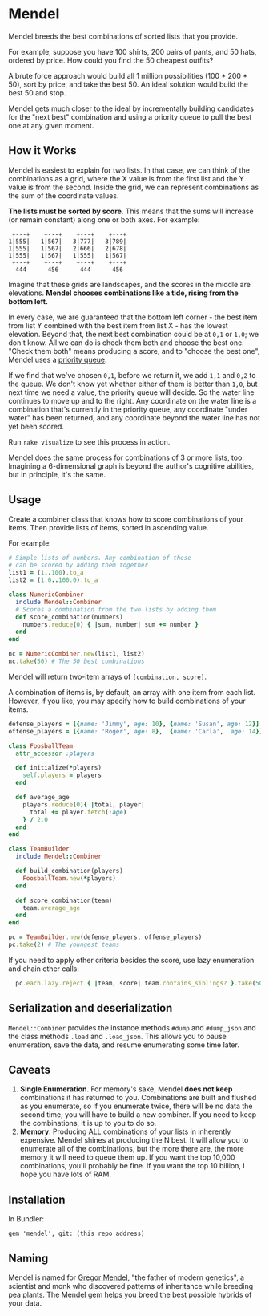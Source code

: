 # Mendel

Mendel breeds the best combinations of sorted lists that you provide.

For example, suppose you have 100 shirts, 200 pairs of pants, and 50 hats, ordered by price. How could you find the 50 cheapest outfits?

A brute force approach would build all 1 million possibilities (100 * 200 * 50), sort by price, and take the best 50. An ideal solution would build the best 50 and stop.

Mendel gets much closer to the ideal by incrementally building candidates for the "next best" combination and using a priority queue to pull the best one at any given moment.

## How it Works

Mendel is easiest to explain for two lists. In that case, we can think of the combinations as a grid, where the X value is from the first list and the Y value is from the second. Inside the grid, we can represent combinations as the sum of the coordinate values.

**The lists must be sorted by score**. This means that the sums will increase (or remain constant) along one or both axes. For example:

     +---+    +---+    +---+    +---+
    1|555|   1|567|   3|777|   3|789|
    1|555|   1|567|   2|666|   2|678|
    1|555|   1|567|   1|555|   1|567|
     +---+    +---+    +---+    +---+
      444      456      444      456 

Imagine that these grids are landscapes, and the scores in the middle are elevations. **Mendel chooses combinations like a tide, rising from the bottom left.**

In every case, we are guaranteed that the bottom left corner - the best item from list Y combined with the best item from list X - has the lowest elevation. Beyond that, the next best combination could be at `0,1` or `1,0`; we don't know. All we can do is check them both and choose the best one. "Check them both" means producing a score, and to "choose the best one", Mendel uses a [priority queue](https://en.wikipedia.org/wiki/Priority_queue).

If we find that we've chosen `0,1`, before we return it, we add `1,1` and `0,2` to the queue. We don't know yet whether either of them is better than `1,0`, but next time we need a value, the priority queue will decide. So the water line continues to move up and to the right. Any coordinate on the water line is a combination that's currently in the priority queue, any coordinate "under water" has been returned, and any coordinate beyond the water line has not yet been scored.

Run `rake visualize` to see this process in action.

Mendel does the same process for combinations of 3 or more lists, too. Imagining a 6-dimensional graph is beyond the author's cognitive abilities, but in principle, it's the same.

## Usage

Create a combiner class that knows how to score combinations of your items. Then provide lists of items, sorted in ascending value.

For example:

```ruby
# Simple lists of numbers. Any combination of these
# can be scored by adding them together
list1 = (1..100).to_a
list2 = (1.0..100.0).to_a

class NumericCombiner
  include Mendel::Combiner
  # Scores a combination from the two lists by adding them
  def score_combination(numbers)
    numbers.reduce(0) { |sum, number| sum += number }
  end
end

nc = NumericCombiner.new(list1, list2)
nc.take(50) # The 50 best combinations
```

Mendel will return two-item arrays of `[combination, score]`.

A combination of items is, by default, an array with one item from each list. However, if you like, you may specify how to build combinations of your items.

```ruby
defense_players = [{name: 'Jimmy', age: 10}, {name: 'Susan', age: 12}]
offense_players = [{name: 'Roger', age: 8},  {name: 'Carla',  age: 14}]

class FoosballTeam
  attr_accessor :players

  def initialize(*players)
    self.players = players
  end

  def average_age
    players.reduce(0){ |total, player|
      total += player.fetch(:age)
    } / 2.0
  end
end

class TeamBuilder
  include Mendel::Combiner

  def build_combination(players)
    FoosballTeam.new(*players)
  end

  def score_combination(team)
    team.average_age
  end
end

pc = TeamBuilder.new(defense_players, offense_players)
pc.take(2) # The youngest teams
```

If you need to apply other criteria besides the score, use lazy enumeration and chain other calls:

```ruby
  pc.each.lazy.reject { |team, score| team.contains_siblings? }.take(50).to_a
```

## Serialization and deserialization

`Mendel::Combiner` provides the instance methods `#dump` and `#dump_json` and the class methods `.load` and `.load_json`. This allows you to pause enumeration, save the data, and resume enumerating some time later.

## Caveats

1. **Single Enumeration**. For memory's sake, Mendel **does not keep** combinations it has returned to you. Combinations are built and flushed as you enumerate, so if you enumerate twice, there will be no data the second time; you will have to build a new combiner. If you need to keep the combinations, it is up to you to do so.
2. **Memory**. Producing ALL combinations of your lists in inherently expensive. Mendel shines at producing the N best. It will allow you to enumerate all of the combinations, but the more there are, the more memory it will need to queue them up. If you want the top 10,000 combinations, you'll probably be fine. If you want the top 10 billion, I hope you have lots of RAM.

## Installation

In Bundler:

    gem 'mendel', git: (this repo address)

## Naming

Mendel is named for [Gregor Mendel](https://en.wikipedia.org/wiki/Gregor_Mendel), "the father of modern genetics", a scientist and monk who discovered patterns of inheritance while breeding pea plants. The Mendel gem helps you breed the best possible hybrids of your data.
